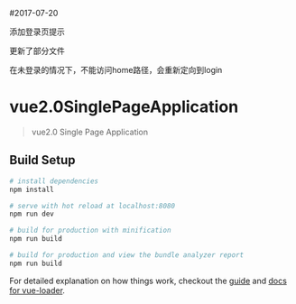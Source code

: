#2017-07-20

添加登录页提示

更新了部分文件

在未登录的情况下，不能访问home路径，会重新定向到login

# vue2.0SinglePageApplication

> vue2.0 Single Page Application

## Build Setup

``` bash
# install dependencies
npm install

# serve with hot reload at localhost:8080
npm run dev

# build for production with minification
npm run build

# build for production and view the bundle analyzer report
npm run build
```

For detailed explanation on how things work, checkout the [guide](http://vuejs-templates.github.io/webpack/) and [docs for vue-loader](http://vuejs.github.io/vue-loader).
